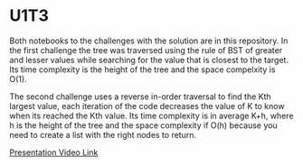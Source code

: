 # U1T3
<p>Both notebooks to the challenges with the solution are in this repository. In the first challenge the tree was traversed using the rule of BST of greater and lesser values while searching for the value that is closest to the target. Its time complexity is the height of the tree and the space compelxity is O(1).</p>
<p>The second challenge uses a reverse in-order traversal to find the Kth largest value, each iteration of the code decreases the value of K to know when its reached the Kth value. Its time complexity is in average K+h, where h is the height of the tree and the space complexity if O(h) because you need to create a list with the right nodes to return.</p>
<a href="https://www.loom.com/share/88a8b50b6e3147b88677c858699ab0f4?sid=6bd7e9de-b344-4a07-83f2-4e5720486dfc">Presentation Video Link</a>
